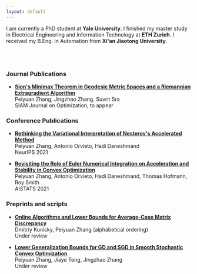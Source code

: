 ```yaml
---
layout: default
---
```


I am currently a PhD student at **Yale University**. I finished my master study in Electrical Engineering and Information Technology at **ETH Zurich**.  I received my B.Eng. in Automation from **Xi'an Jiaotong University**. 

<br/><br/>

### Journal Publications
* [<span style="color:#520099A;">**Sion's Minimax Theorem in Geodesic Metric Spaces and a Riemannian Extragradient Algorithm**</span>](https://arxiv.org/abs/2202.06950) <br />
  Peiyuan Zhang, Jingzhao Zhang, Suvrit Sra <br />
  SIAM Journal on Optimization, to appear

### Conference Publications
* [<span style="color:#520099A;">**Rethinking the Variational Interpretation of Nesterov's Accelerated Method**</span>](https://arxiv.org/abs/2107.05040) <br />
  Peiyuan Zhang, Antonio Orvieto, Hadi Daneshmand <br />
  NeurIPS 2021
  
* [<span style="color:#520099A;">**Revisiting the Role of Euler Numerical Integration on Acceleration and Stability in Convex Optimization**</span>](https://arxiv.org/abs/2102.11537) <br />
  Peiyuan Zhang, Antonio Orvieto, Hadi Daneshmand, Thomas Hofmann, Roy Smith <br />
  AISTATS 2021
  
### Preprints and scripts
* [<span style="color:#520099A;">**Online Algorithms and Lower Bounds for Average-Case Matrix Discrepancy**</span>](https://arxiv.org/abs/2307.10055) <br />
  Dmitriy Kunisky, Peiyuan Zhang (alphabetical ordering) <br />
  Under review
 
* [<span style="color:#520099A;">**Lower Generalization Bounds for GD and SGD in Smooth Stochastic Convex Optimization**</span>](https://arxiv.org/abs/2303.10758) <br />
  Peiyuan Zhang, Jiaye Teng, Jingzhao Zhang <br />
  Under review


